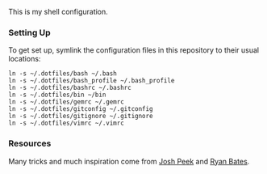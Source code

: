 This is my shell configuration.

### Setting Up

To get set up, symlink the configuration files in this repository to their usual locations:

    ln -s ~/.dotfiles/bash ~/.bash
    ln -s ~/.dotfiles/bash_profile ~/.bash_profile
    ln -s ~/.dotfiles/bashrc ~/.bashrc
    ln -s ~/.dotfiles/bin ~/bin
    ln -s ~/.dotfiles/gemrc ~/.gemrc
    ln -s ~/.dotfiles/gitconfig ~/.gitconfig
    ln -s ~/.dotfiles/gitignore ~/.gitignore
    ln -s ~/.dotfiles/vimrc ~/.vimrc

### Resources

Many tricks and much inspiration come from [Josh Peek](https://github.com/josh/dotfiles) and [Ryan Bates](https://github.com/ryanb/dotfiles).


